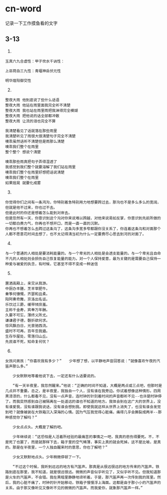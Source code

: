 # cn-word
记录一下工作摸鱼看的文字
## 3-13
1.  

    玉真六九合虚性：甲子坎水千讷性：　

    上巫荷血三九性：青堰神岳伏元性　  

    明华煌阳御交性  

2.  

    整夜大雨 他到底说了些什么话语
    整夜大雨 他站在雨里面我完全听不清楚
    整夜大雨 我也站在雨里雨把我淋得完全模煳
    整夜大雨 把他说的话全部都冲散
    整夜大雨 让流的泪也完全不算

    我清楚看见了话就落在那些雨里
    我清楚听见了雨很大很清楚句子完全不清楚
    噢乖虽然话听不清楚但是雨那么清楚
    噢乖我们整个在雨里
    整个整个 想说个清楚

    噢乖那些雨真把句子弄得湿透了
    我感觉到我们整个就要溶解了我们站在雨里
    噢乖我们整个在雨里好想把话说清楚
    噢乖我们整个在雨里
    如果摇晃 就要化成雾  
3.  

    你觉得你们之间有一条鸿沟，你特别着急特别用力地想要跨过去，那沟也不是多么多么的宽阔，但就是他不过来，你也过不去。
    但是此时的你还是想着怎么能到对岸去。
    但是忽然有一天，你意识到这个沟对你来说难以跨越，对他来说易如反掌，你意识到先前所做的一切都白费力气，你再也不想开口，而是一直一直的沉默。
    你再也不想着怎么去跨过这条沟了，这条沟多宽多窄都跟你没关系了，你连着这条沟和对面那个人都不愿意花时间去想了，也不太记得清当初为什么一定要费尽心思去到河的对面了。

4.  

    与一个普通的人相处是要消耗能量的。与一个卑劣的人相处是会透支能量的。与一个卑劣且自命不凡的人相处则会损伤自己恢复能量的能力。对一个人保持爱意，最为关键的是需要自己保持一种爱与被爱的执念，有时候，它甚至不得不变成一种迷信  
    
5.    

    置酒高殿上，亲交从我游。
    中厨办丰膳，烹羊宰肥牛。
    秦筝何慷慨，齐瑟和且柔。
    阳阿奏奇舞，京洛出名讴。
    乐饮过三爵，缓带倾庶羞。
    主称千金寿，宾奉万年酬。
    久要不可忘，薄终义所尤。
    谦谦君子德，磬折欲何求。
    惊风飘白日，光景驰西流。
    盛时不可再，百年忽我遒。
    生存华屋处，零落归山丘。
    先民谁不死，知命复何忧？
6.  

    女孩问男孩：“你喜欢我有多少？”　　少年想了想，以平静地声音回答说：“就像喜欢午夜的汽笛声那么多。” 

    　　少女默默地等着他说下去，一定还有什么话要说的。 

    　　“有一天半夜里，我忽然醒来。”他说：“正确的时间不知道，大概是两点或三点吧，但那时是几点并不重要。总之，是半夜里，我独自一个人，没有谁在我旁边。你试着想像这种情形。四周黑漆漆的，什么都看不见，没有一点声音，连时钟的针刻着时间的声音都听不见--也许是时钟停了。而我突然感到自己被隔离在一处遥远的谁也不知道的地方。我体会到在这广大的世界上，没有谁爱我，没有谁跟我说话，没有谁会想到我。即使我就这样从世界上消失了，也没有谁会发觉到吧？就像被装在大铁箱沉入深海的心情。因为气压我觉得心脏痛，痛得几乎会撕裂成两半--那种感觉你了解吗？” 

    　　少女点点头。大概是了解的吧。 

    　　少年继续说：“这恐怕是人活着所经验的最痛苦的事情之一吧，我真的悲伤得要死。不，不是死了也罢了，而是就那样下去，箱子里的空气稀薄，事实上真的就会死掉。这不是比喻，是真的。那是在半夜里，一个人独自醒来时的意思，你也了解吧？” 

    　　少女又默默地点头。少年稍微停顿了一下。 

    　　“不过这个时候，我听到远远的地方有汽笛声。那真是从很远很远的地方传来的汽笛声。铁路到底在那里，我不知道，就是很远很远。微微的声音似乎听见了，又似乎听不见。但我知道那是火车的汽笛声，不会错。我在黑暗里静静地谛听着。于是，那汽笛声再一次传到我的耳里。然后，我的心脏不痛了，时钟的针开始移动，铁箱子慢慢浮上海面。这都是由于那小小的汽笛声的关系，由于那又像听见又像听不见的微微的汽笛声。而我爱你，就象那汽笛声一样。”